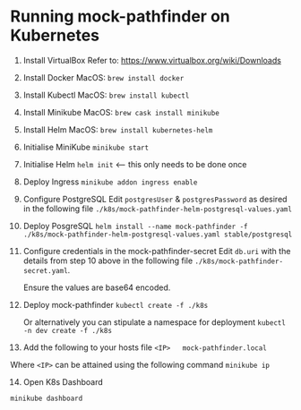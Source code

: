 # Running mock-pathfinder on Kubernetes

1. Install VirtualBox
    Refer to: https://www.virtualbox.org/wiki/Downloads

2. Install Docker
    MacOS: `brew install docker`

3. Install Kubectl
    MacOS: `brew install kubectl`

4. Install Minikube
    MacOS: `brew cask install minikube`

5. Install Helm
    MacOS: `brew install kubernetes-helm`

6. Initialise MiniKube
    `minikube start`

7. Initialise Helm
    `helm init` <-- this only needs to be done once

8. Deploy Ingress
    `minikube addon ingress enable`

9. Configure PostgreSQL
    Edit `postgresUser` & `postgresPassword` as desired in the following file `./k8s/mock-pathfinder-helm-postgresql-values.yaml` 

10. Deploy PosgreSQL
    `helm install --name mock-pathfinder -f ./k8s/mock-pathfinder-helm-postgresql-values.yaml stable/postgresql`

11. Configure credentials in the mock-pathfinder-secret
    Edit `db.uri` with the details from step 10 above in the following file `./k8s/mock-pathfinder-secret.yaml`. 
    
    Ensure the values are base64 encoded.

12. Deploy mock-pathfinder
    `kubectl create -f ./k8s`

    Or alternatively you can stipulate a namespace for deployment
    `kubectl -n dev create -f ./k8s`

13. Add the following to your hosts file
`<IP>	mock-pathfinder.local`

Where `<IP>` can be attained using the following command `minikube ip`

14. Open K8s Dashboard

`minikube dashboard`
